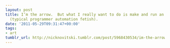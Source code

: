 ```yaml
---
layout: post
title: I’m the arrow.  But what I really want to do is make and run an arrow-factory
  (typical programmer automation fetish).
date: '2011-05-29T09:31:47+00:00'
tags:
- art
tumblr_url: http://nicknovitski.tumblr.com/post/5968430534/im-the-arrow-but-what-i-really-want-to-do-is
---
```

